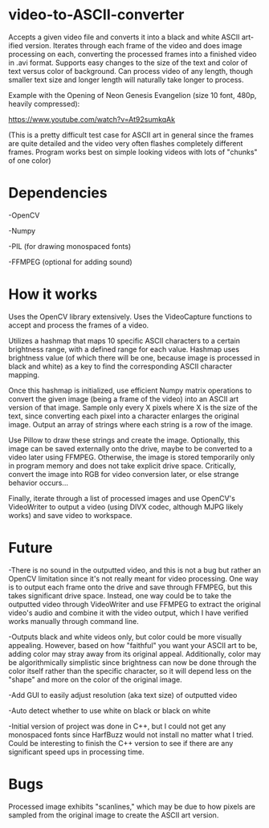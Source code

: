 # video-to-ASCII-converter
 
Accepts a given video file and converts it into a black and white ASCII art-ified version. Iterates through each frame of the video and does image processing on each, converting the processed frames into a finished video in .avi format. Supports easy changes to the size of the text and color of text versus color of background. Can process video of any length, though smaller text size and longer length will naturally take longer to process. 

Example with the Opening of Neon Genesis Evangelion (size 10 font, 480p, heavily compressed):

https://www.youtube.com/watch?v=At92sumkqAk

(This is a pretty difficult test case for ASCII art in general since the frames are quite detailed and the video very often flashes completely different frames. Program works best on simple looking videos with lots of "chunks" of one color)

# Dependencies

-OpenCV

-Numpy

-PIL (for drawing monospaced fonts)

-FFMPEG (optional for adding sound)

# How it works

Uses the OpenCV library extensively. Uses the VideoCapture functions to accept and process the frames of a video. 

Utilizes a hashmap that maps 10 specific ASCII characters to a certain brightness range, with a defined range for each value. Hashmap uses brightness value (of which there will be one, because image is processed in black and white) as a key to find the corresponding ASCII character mapping.

Once this hashmap is initialized, use efficient Numpy matrix operations to convert the given image (being a frame of the video) into an ASCII art version of that image. Sample only every X pixels where X is the size of the text, since converting each pixel into a character enlarges the original image. Output an array of strings where each string is a row of the image. 

Use Pillow to draw these strings and create the image. Optionally, this image can be saved externally onto the drive, maybe to be converted to a video later using FFMPEG. Otherwise, the image is stored temporarily only in program memory and does not take explicit drive space. Critically, convert the image into RGB for video conversion later, or else strange behavior occurs...

Finally, iterate through a list of processed images and use OpenCV's VideoWriter to output a video (using DIVX codec, although MJPG likely works) and save video to workspace.

# Future 

-There is no sound in the outputted video, and this is not a bug but rather an OpenCV limitation since it's not really meant for video processing. One way is to output each frame onto the drive and save through FFMPEG, but this takes significant drive space. Instead, one way could be to take the outputted video through VideoWriter and use FFMPEG to extract the original video's audio and combine it with the video output, which I have verified works manually through command line.

-Outputs black and white videos only, but color could be more visually appealing. However, based on how "faithful" you want your ASCII art to be, adding color may stray away from its original appeal. Additionally, color may be algorithmically simplistic since brightness can now be done through the color itself rather than the specific character, so it will depend less on the "shape" and more on the color of the original image.

-Add GUI to easily adjust resolution (aka text size) of outputted video

-Auto detect whether to use white on black or black on white

-Initial version of project was done in C++, but I could not get any monospaced fonts since HarfBuzz would not install no matter what I tried. Could be interesting to finish the C++ version to see if there are any significant speed ups in processing time. 


# Bugs

Processed image exhibits "scanlines," which may be due to how pixels are sampled from the original image to create the ASCII art version.

